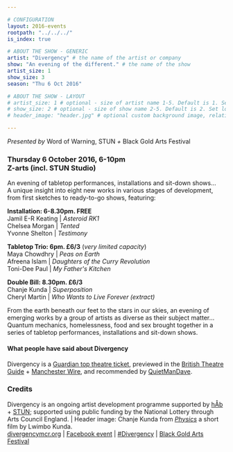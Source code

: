 ```yaml
---

# CONFIGURATION
layout: 2016-events
rootpath: "../../../"
is_index: true

# ABOUT THE SHOW - GENERIC
artist: "Divergency" # the name of the artist or company
show: "An evening of the different." # the name of the show
artist_size: 1
show_size: 3
season: "Thu 6 Oct 2016"

# ABOUT THE SHOW - LAYOUT
# artist_size: 1 # optional - size of artist name 1-5. Default is 1. Set longer names to lower values
# show_size: 2 # optional - size of show name 2-5. Default is 2. Set longer names to lower values
# header_image: "header.jpg" # optional custom background image, relative to current page

---
```

*Presented by* Word of Warning, STUN *+* Black Gold Arts Festival         
         
### Thursday 6 October 2016, 6-10pm<br>Z-arts (incl. STUN Studio)    
An evening of tabletop performances, installations and sit-down shows…          
A unique insight into eight new works in various stages of development, from first sketches to ready-to-go shows, featuring:             
         
**Installation: 6-8.30pm. FREE**            
Jamil E-R Keating | *Asteroid RK1*        
Chelsea Morgan | *Tented*             
Yvonne Shelton | *Testimony*         
         
**Tabletop Trio: 6pm. £6/3** (*very limited capacity*)      
Maya Chowdhry | *Peas on Earth*        
Afreena Islam | *Daughters of the Curry Revolution*        
Toni-Dee Paul | *My Father's Kitchen*        
         
**Double Bill: 8.30pm. £6/3**          
Chanje Kunda | *Superposition*         
Cheryl Martin | *Who Wants to Live Forever (extract)*          
         
From the earth beneath our feet to the stars in our skies, an evening of emerging works by a group of artists as diverse as their subject matter…<br>Quantum mechanics, homelessness, food and sex brought together in a series of tabletop performances, installations and sit-down shows.         
         
#### What people have said about Divergency         
Divergency is a <a href="http://www.theguardian.com/stage/theatreblog/2016/oct/03/torn-royal-court-orbit-festival-frantic-assembly-one-night-in-miami-donmar-theatre-top-tickets" target="_blank">Guardian top theatre ticket</a>, previewed in the <a href="http://www.britishtheatreguide.info/news/marathon-events-for-manchester-6762" target="_blank">British Theatre Guide</a> + <a href="http://manchesterwire.co.uk/#!/free-performance-art-word-of-warning-at-z-arts-ft-29-events-in-11-hrs" target="_blank">Manchester Wire</a>, and recommended by <a href="http://quietmandave.co.uk/2016/09/october-theatre" target="_blank">QuietManDave</a>.           
             
### Credits         
Divergency is an ongoing artist development programme supported by [hÅb](/hab) + <a href="http://stunlive.com" target="_blank">STUN</a>; supported using public funding by the National Lottery through Arts Council England. | Header image: Chanje Kunda from
<a href="https://vimeo.com/148735827" target="_blank">*Physics*</a> a short film by Lwimbo Kunda.                 
<a href="http://divergencymcr.org" target="_blank">divergencymcr.org</a> | <a href="http://facebook.com/events/138098743314898" target="_blank">Facebook event</a> | <a href="http://twitter.com/hashtag/Divergency" target="_blank">#Divergency</a> | <a href="http://bgafestival.com" target="_blank">Black Gold Arts Festival</a>
